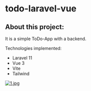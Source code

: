 # todo-laravel-vue

## About this project:

It is a simple ToDo-App with a backend.

Technologies implemented:
- Laravel 11
- Vue 3
- Vite
- Tailwind

[![1.jpg](https://i.postimg.cc/3JzDxyv2/1.jpg)](https://postimg.cc/9rtfxQ1f)
